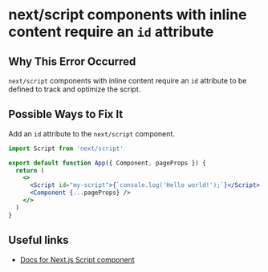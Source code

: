 # next/script components with inline content require an `id` attribute

## Why This Error Occurred

`next/script` components with inline content require an `id` attribute to be defined to track and optimize the script.

## Possible Ways to Fix It

Add an `id` attribute to the `next/script` component.

```jsx
import Script from 'next/script'

export default function App({ Component, pageProps }) {
  return (
    <>
      <Script id="my-script">{`console.log('Hello world!');`}</Script>
      <Component {...pageProps} />
    </>
  )
}
```

## Useful links

- [Docs for Next.js Script component](https://nextjs.org/docs/basic-features/script)
